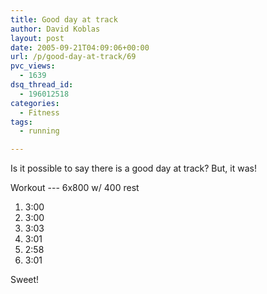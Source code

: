 ```yaml
---
title: Good day at track
author: David Koblas
layout: post
date: 2005-09-21T04:09:06+00:00
url: /p/good-day-at-track/69
pvc_views:
  - 1639
dsq_thread_id:
  - 196012518
categories:
  - Fitness
tags:
  - running

---
```

Is it possible to say there is a good day at track? But, it was!

Workout --- 6x800 w/ 400 rest

1. 3:00
1. 3:00
1. 3:03
1. 3:01
1. 2:58
1. 3:01

Sweet!
